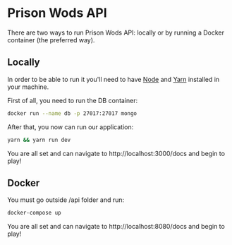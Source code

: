 # Prison Wods API

There are two ways to run Prison Wods API: locally or by running a Docker container (the preferred way).

## Locally
In order to be able to run it you'll need to have [Node](https://nodejs.org/en/) and [Yarn](https://yarnpkg.com/) installed in your machine.

First of all, you need to run the DB container:
```sh
docker run --name db -p 27017:27017 mongo
```

After that, you now can run our application:
```sh
yarn && yarn run dev
```

You are all set and can navigate to http://localhost:3000/docs and begin to play!

## Docker
You must go outside /api folder and run:

```sh
docker-compose up
```

You are all set and can navigate to http://localhost:8080/docs and begin to play!
